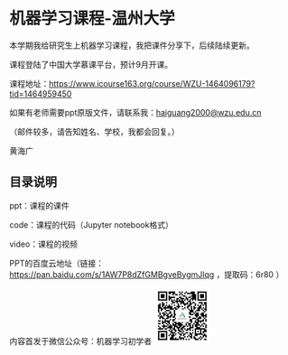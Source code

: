 
# 机器学习课程-温州大学

本学期我给研究生上机器学习课程，我把课件分享下，后续陆续更新。

课程登陆了中国大学慕课平台，预计9月开课。

课程地址：https://www.icourse163.org/course/WZU-1464096179?tid=1464959450

如果有老师需要ppt原版文件，请联系我：haiguang2000@wzu.edu.cn

（邮件较多，请告知姓名、学校，我都会回复。）

黄海广

## 目录说明

ppt：课程的课件

code：课程的代码（Jupyter notebook格式）

video：课程的视频



PPT的百度云地址（链接：https://pan.baidu.com/s/1AW7P8dZfGMBgveBygmJlqg ，提取码：6r80 ）

内容首发于微信公众号：机器学习初学者 ![gongzhong](images/gongzhong.jpg)
